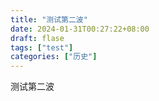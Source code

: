 ```yaml
---
title: "测试第二波"
date: 2024-01-31T00:27:22+08:00
draft: flase
tags: ["test"]
categories: ["历史"]
---
```


测试第二波